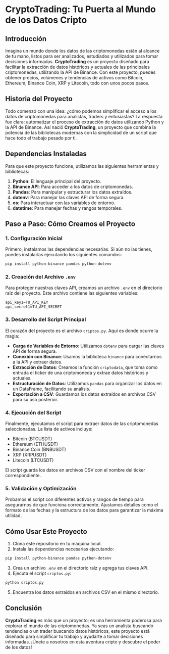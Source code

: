# CryptoTrading: Tu Puerta al Mundo de los Datos Cripto

## Introducción

Imagina un mundo donde los datos de las criptomonedas están al alcance de tu mano, listos para ser analizados, estudiados y utilizados para tomar decisiones informadas. **CryptoTrading** es un proyecto diseñado para facilitar la extracción de datos históricos y actuales de las principales criptomonedas, utilizando la API de Binance. Con este proyecto, puedes obtener precios, volúmenes y tendencias de activos como Bitcoin, Ethereum, Binance Coin, XRP y Litecoin, todo con unos pocos pasos.

## Historia del Proyecto

Todo comenzó con una idea: ¿cómo podemos simplificar el acceso a los datos de criptomonedas para analistas, traders y entusiastas? La respuesta fue clara: automatizar el proceso de extracción de datos utilizando Python y la API de Binance. Así nació **CryptoTrading**, un proyecto que combina la potencia de las bibliotecas modernas con la simplicidad de un script que hace todo el trabajo pesado por ti.

## Dependencias Instaladas

Para que este proyecto funcione, utilizamos las siguientes herramientas y bibliotecas:

1. **Python**: El lenguaje principal del proyecto.
2. **Binance API**: Para acceder a los datos de criptomonedas.
3. **Pandas**: Para manipular y estructurar los datos extraídos.
4. **dotenv**: Para manejar las claves API de forma segura.
5. **os**: Para interactuar con las variables de entorno.
6. **datetime**: Para manejar fechas y rangos temporales.

## Paso a Paso: Cómo Creamos el Proyecto

### 1. Configuración Inicial
Primero, instalamos las dependencias necesarias. Si aún no las tienes, puedes instalarlas ejecutando los siguientes comandos:

```bash
pip install python-binance pandas python-dotenv
```

### 2. Creación del Archivo `.env`
Para proteger nuestras claves API, creamos un archivo `.env` en el directorio raíz del proyecto. Este archivo contiene las siguientes variables:

```
api_key1=TU_API_KEY
api_secret1=TU_API_SECRET
```

### 3. Desarrollo del Script Principal
El corazón del proyecto es el archivo `criptos.py`. Aquí es donde ocurre la magia:

- **Carga de Variables de Entorno**: Utilizamos `dotenv` para cargar las claves API de forma segura.
- **Conexión con Binance**: Usamos la biblioteca `binance` para conectarnos a la API y extraer datos.
- **Extracción de Datos**: Creamos la función `criptodata`, que toma como entrada el ticker de una criptomoneda y extrae datos históricos y actuales.
- **Estructuración de Datos**: Utilizamos `pandas` para organizar los datos en un DataFrame, facilitando su análisis.
- **Exportación a CSV**: Guardamos los datos extraídos en archivos CSV para su uso posterior.

### 4. Ejecución del Script
Finalmente, ejecutamos el script para extraer datos de las criptomonedas seleccionadas. La lista de activos incluye:

- Bitcoin (BTCUSDT)
- Ethereum (ETHUSDT)
- Binance Coin (BNBUSDT)
- XRP (XRPUSDT)
- Litecoin (LTCUSDT)

El script guarda los datos en archivos CSV con el nombre del ticker correspondiente.

### 5. Validación y Optimización
Probamos el script con diferentes activos y rangos de tiempo para asegurarnos de que funciona correctamente. Ajustamos detalles como el formato de las fechas y la estructura de los datos para garantizar la máxima utilidad.

## Cómo Usar Este Proyecto

1. Clona este repositorio en tu máquina local.
2. Instala las dependencias necesarias ejecutando:

```bash
pip install python-binance pandas python-dotenv
```

3. Crea un archivo `.env` en el directorio raíz y agrega tus claves API.
4. Ejecuta el script `criptos.py`:

```bash
python criptos.py
```

5. Encuentra los datos extraídos en archivos CSV en el mismo directorio.

## Conclusión

**CryptoTrading** es más que un proyecto; es una herramienta poderosa para explorar el mundo de las criptomonedas. Ya seas un analista buscando tendencias o un trader buscando datos históricos, este proyecto está diseñado para simplificar tu trabajo y ayudarte a tomar decisiones informadas. ¡Únete a nosotros en esta aventura cripto y descubre el poder de los datos!